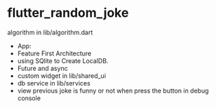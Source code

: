 # flutter_random_joke

algorithm in lib/algorithm.dart

- App:
- Feature First Architecture
- using SQlite to Create LocalDB.
- Future and async
- custom widget in lib/shared_ui
- db service in lib/services
- view previous joke is funny or not when press the button in debug console
